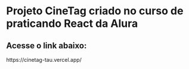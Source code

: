 <div>
    <h1>Projeto CineTag criado no curso de praticando React da Alura</h1>
    <h2>Acesse o link abaixo: </h2>
    <a>https://cinetag-tau.vercel.app/</a>
</div>